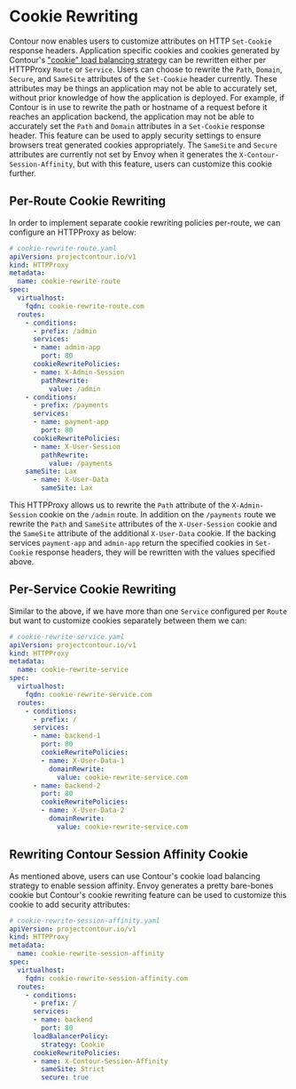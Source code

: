 # Cookie Rewriting

Contour now enables users to customize attributes on HTTP `Set-Cookie` response headers.
Application specific cookies and cookies generated by Contour's ["cookie" load balancing strategy](https://projectcontour.io/docs/v1.19.0/config/request-routing/#session-affinity) can be rewritten either per HTTPProxy `Route` or `Service`.
Users can choose to rewrite the `Path`, `Domain`, `Secure`, and `SameSite` attributes of the `Set-Cookie` header currently.
These attributes may be things an application may not be able to accurately set, without prior knowledge of how the application is deployed.
For example, if Contour is in use to rewrite the path or hostname of a request before it reaches an application backend, the application may not be able to accurately set the `Path` and `Domain` attributes in a `Set-Cookie` response header.
This feature can be used to apply security settings to ensure browsers treat generated cookies appropriately.
The `SameSite` and `Secure` attributes are currently not set by Envoy when it generates the `X-Contour-Session-Affinity`, but with this feature, users can customize this cookie further.

## Per-Route Cookie Rewriting

In order to implement separate cookie rewriting policies per-route, we can configure an HTTPProxy as below:

```yaml
# cookie-rewrite-route.yaml
apiVersion: projectcontour.io/v1
kind: HTTPProxy
metadata:
  name: cookie-rewrite-route
spec:
  virtualhost:
    fqdn: cookie-rewrite-route.com
  routes:
    - conditions:
      - prefix: /admin
      services:
      - name: admin-app
        port: 80
      cookieRewritePolicies:
      - name: X-Admin-Session
        pathRewrite:
          value: /admin
    - conditions:
      - prefix: /payments
      services:
      - name: payment-app
        port: 80
      cookieRewritePolicies:
      - name: X-User-Session
        pathRewrite:
          value: /payments
	sameSite: Lax
      - name: X-User-Data
        sameSite: Lax
```

This HTTPProxy allows us to rewrite the `Path` attribute of the `X-Admin-Session` cookie on the `/admin` route.
In addition on the `/payments` route we rewrite the `Path` and `SameSite` attributes of the `X-User-Session` cookie and the `SameSite` attribute of the additional `X-User-Data` cookie.
If the backing services `payment-app` and `admin-app` return the specified cookies in `Set-Cookie` response headers, they will be rewritten with the values specified above.

## Per-Service Cookie Rewriting

Similar to the above, if we have more than one `Service` configured per `Route` but want to customize cookies separately between them we can:

```yaml
# cookie-rewrite-service.yaml
apiVersion: projectcontour.io/v1
kind: HTTPProxy
metadata:
  name: cookie-rewrite-service
spec:
  virtualhost:
    fqdn: cookie-rewrite-service.com
  routes:
    - conditions:
      - prefix: /
      services:
      - name: backend-1
        port: 80
        cookieRewritePolicies:
        - name: X-User-Data-1
          domainRewrite:
            value: cookie-rewrite-service.com
      - name: backend-2
        port: 80
        cookieRewritePolicies:
        - name: X-User-Data-2
          domainRewrite:
            value: cookie-rewrite-service.com
```

## Rewriting Contour Session Affinity Cookie

As mentioned above, users can use Contour's cookie load balancing strategy to enable session affinity.
Envoy generates a pretty bare-bones cookie but Contour's cookie rewriting feature can be used to customize this cookie to add security attributes:

```yaml
# cookie-rewrite-session-affinity.yaml
apiVersion: projectcontour.io/v1
kind: HTTPProxy
metadata:
  name: cookie-rewrite-session-affinity
spec:
  virtualhost:
    fqdn: cookie-rewrite-session-affinity.com
  routes:
    - conditions:
      - prefix: /
      services:
      - name: backend
        port: 80
      loadBalancerPolicy:
        strategy: Cookie
      cookieRewritePolicies:
      - name: X-Contour-Session-Affinity
        sameSite: Strict
        secure: true
```
